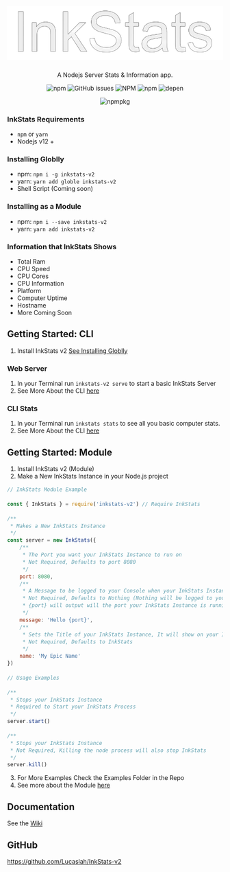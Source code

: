 <h1 align="center">
<img alt="img" src="2EA53BD8-7D9C-41CC-814C-3DE91F4F231B.png">
</h1>
<p align="center">
  A Nodejs Server Stats & Information app.
  </p>
<p align="center">
  <img alt="npm" src="https://img.shields.io/npm/v/inkstats-v2">
  <img alt="GitHub issues" src="https://img.shields.io/github/issues/lucaslah/inkstats-v2">
  <img alt="NPM" src="https://img.shields.io/npm/l/inkstats-v2">
  <img alt="npm" src="https://img.shields.io/npm/dw/inkstats-v2">
  <img alt="depen" src="https://david-dm.org/Lucaslah/inkstats-v2.svg">
  </p>
  <p align="center">
  <img alt="npmpkg" src="https://nodei.co/npm/inkstats-v2.png" herf="https://npmjs.org/package/inkstats-v2">
  </p>

### InkStats Requirements
- `npm` or `yarn`
- Nodejs v12 +

### Installing Globlly
- npm: `npm i -g inkstats-v2`
- yarn: `yarn add globle inkstats-v2`
- Shell Script (Coming soon)

### Installing as a Module
- npm: `npm i --save inkstats-v2`
- yarn: `yarn add inkstats-v2`

### Information that InkStats Shows
- Total Ram
- CPU Speed
- CPU Cores
- CPU Information
- Platform
- Computer Uptime
- Hostname
- More Coming Soon


## Getting Started: CLI
1. Install InkStats v2 [See Installing Globlly](#installing-globlly)
### Web Server

1. In your Terminal run `inkstats-v2 serve` to start a basic InkStats Server
2. See More About the CLI [here](https://github.com/Lucaslah/InkStats-v2/wiki/Getting-Started:-CLI)
### CLI Stats
1. In your Terminal run `inkstats stats` to see all you basic computer stats.
2. See More About the CLI [here](https://github.com/Lucaslah/InkStats-v2/wiki/Getting-Started:-CLI)

## Getting Started: Module
1. Install InkStats v2 (Module)
2. Make a New InkStats Instance in your Node.js project
```javascript
// InkStats Module Example

const { InkStats } = require('inkstats-v2') // Require InkStats

/**
 * Makes a New InkStats Instance
 */
const server = new InkStats({
    /**
     * The Port you want your InkStats Instance to run on
     * Not Required, Defaults to port 8080
     */
    port: 8080,
    /**
     * A Message to be logged to your Console when your InkStats Instance Starts
     * Not Required, Defaults to Nothing (Nothing will be logged to your Console)
     * {port} will output will the port your InkStats Instance is running on
     */
    message: 'Hello {port}',
    /**
     * Sets the Title of your InkStats Instance, It will show on your InkStats Home Page
     * Not Required, Defaults to InkStats
     */
    name: 'My Epic Name'
})

// Usage Examples

/**
 * Stops your InkStats Instance
 * Required to Start your InkStats Process
 */
server.start()

/**
 * Stops your InkStats Instance
 * Not Required, Killing the node process will also stop InkStats
 */
server.kill()
```
3. For More Examples Check the Examples Folder in the Repo
4. See more about the Module [here](https://github.com/Lucaslah/InkStats-v2/wiki/Getting-Started:-Module)

## Documentation
See the [Wiki](https://github.com/Lucaslah/InkStats-v2/wiki)

## GitHub
https://github.com/Lucaslah/InkStats-v2
